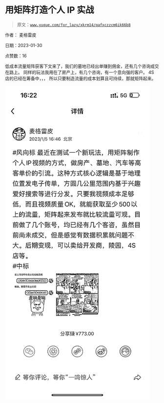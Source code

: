 # 用矩阵打造个人 IP 实战

> 原文：[`www.yuque.com/for_lazy/xkrm14/qafxczzcm6ik66b8`](https://www.yuque.com/for_lazy/xkrm14/qafxczzcm6ik66b8)

作者： 麦格雷皮 

日期：2023-01-30 

点赞数：16 

低成本流量矩阵获客下文来了，我们的墓地已经出单赚到佣金，还有几个咨询成交在路上。 同样的玩法我用在了房产上，有几个咨询，有一个意向强的客户。 4S 店的已经在筹备中，，， 所以只要制造流量的成本划算且可持续，那就矩阵起来。 

![](img/275900fdceed11c0ec4033afd1e6d9ff.png)  

